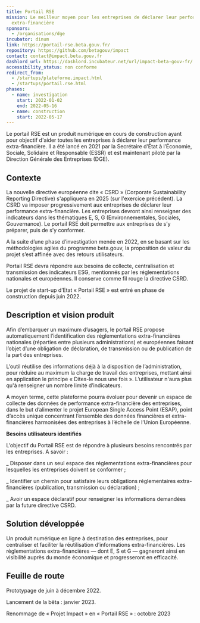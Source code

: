 ```yaml
---
title: Portail RSE
mission: Le meilleur moyen pour les entreprises de déclarer leur performance
  extra-financière
sponsors:
  - /organisations/dge
incubator: dinum
link: https://portail-rse.beta.gouv.fr/
repository: https://github.com/betagouv/impact
contact: contact@impact.beta.gouv.fr
dashlord_url: https://dashlord.incubateur.net/url/impact-beta-gouv-fr/
accessibility_status: non conforme
redirect_from:
  - /startups/plateforme.impact.html
  - /startups/portail.rse.html
phases:
  - name: investigation
    start: 2022-01-02
    end: 2022-05-16
  - name: construction
    start: 2022-05-17
---
```

Le portail RSE est un produit numérique en cours de construction ayant pour objectif d'aider toutes les entreprises à déclarer leur performance extra-financière. Il a été lancé en 2021 par la Secrétaire d’État à l’Économie, Sociale, Solidaire et Responsable (ESSR) et est maintenant piloté par la Direction Générale des Entreprises (DGE).

## **Contexte**

La nouvelle directive européenne dite « CSRD » (Corporate Sustainability Reporting Directive) s'appliquera en 2025 (sur l'exercice précédent). La CSRD va imposer progressivement aux entreprises de déclarer leur performance extra-financière. Les entreprises devront ainsi renseigner des indicateurs dans les thématiques E, S, G (Environnementales, Sociales, Gouvernance). Le portail RSE doit permettre aux entreprises de s’y préparer, puis de s’y conformer.

A la suite d’une phase d’investigation menée en 2022, en se basant sur les méthodologies agiles du programme beta.gouv, la proposition de valeur du projet s’est affinée avec des retours utilisateurs.

Portail RSE devra répondre aux besoins de collecte, centralisation et transmission des indicateurs ESG, mentionnés par les réglementations nationales et européennes. Il conserve comme fil rouge la directive CSRD.

Le projet de start-up d’Etat « Portail RSE » est entré en phase de construction depuis juin 2022.

## **Description et vision produit**

Afin d’embarquer un maximum d’usagers, le portail RSE propose automatiquement l’identification des réglementations extra-financières nationales (réparties entre plusieurs administrations) et européennes faisant l’objet d’une obligation de déclaration, de transmission ou de publication de la part des entreprises.

L’outil réutilise des informations déjà à la disposition de l’administration, pour réduire au maximum la charge de travail des entreprises, mettant ainsi en application le principe « Dites-le nous une fois ». L’utilisateur n'aura plus qu'à renseigner un nombre limité d’indicateurs.

A moyen terme, cette plateforme pourra évoluer pour devenir un espace de collecte des données de performance extra-financière des entreprises, dans le but d’alimenter le projet European Single Access Point (ESAP), point d’accès unique concentrant l’ensemble des données financières et extra-financières harmonisées des entreprises à l’échelle de l’Union Européenne.

**Besoins utilisateurs identifiés**

L’objectif du Portail RSE est de répondre à plusieurs besoins rencontrés par les entreprises. A savoir :

_ Disposer dans un seul espace des réglementations extra-financières pour lesquelles les entreprises doivent se conformer ;

_ Identifier un chemin pour satisfaire leurs obligations réglementaires extra-financières (publication, transmission ou déclaration) ;

_ Avoir un espace déclaratif pour renseigner les informations demandées par la future directive CSRD.

## **Solution développée**

Un produit numérique en ligne à destination des entreprises, pour centraliser et faciliter la réutilisation d’informations extra-financières. Les règlementations extra-financières — dont E, S et G — gagneront ainsi en visibilité auprès du monde économique et progresseront en efficacité.

## **Feuille de route**

Prototypage de juin à décembre 2022.

Lancement de la bêta : janvier 2023.

Renommage de « Projet Impact » en « Portail RSE » : octobre 2023